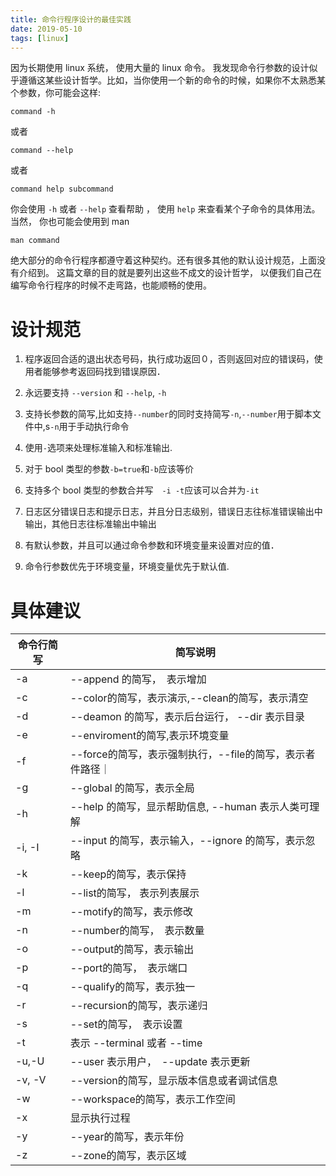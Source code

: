 ```yaml
---
title: 命令行程序设计的最佳实践
date: 2019-05-10
tags: [linux]
---
```


因为长期使用 linux 系统， 使用大量的 linux 命令。 我发现命令行参数的设计似乎遵循这某些设计哲学。比如，当你使用一个新的命令的时候，如果你不太熟悉某个参数，你可能会这样:
```shell
command -h
```
或者
```shell
command --help
```
或者
```shell
command help subcommand
```
你会使用 `-h` 或者 `--help` 查看帮助 ， 使用 `help` 来查看某个子命令的具体用法。当然， 你也可能会使用到 man
```shell
man command
```
绝大部分的命令行程序都遵守着这种契约。还有很多其他的默认设计规范，上面没有介绍到。 这篇文章的目的就是要列出这些不成文的设计哲学， 以便我们自己在编写命令行程序的时候不走弯路，也能顺畅的使用。



# 设计规范
1. 程序返回合适的退出状态号码，执行成功返回０，否则返回对应的错误码，使用者能够参考返回码找到错误原因．

2. 永远要支持 `--version` 和 `--help`, `-h` 

3. 支持长参数的简写,比如支持`--number`的同时支持简写`-n`,`--number`用于脚本文件中,s`-n`用于手动执行命令

4. 使用`-`选项来处理标准输入和标准输出.

5. 对于 bool 类型的参数`-b=true`和`-b`应该等价

6. 支持多个 bool 类型的参数合并写　`-i -t`应该可以合并为`-it`

7. 日志区分错误日志和提示日志，并且分日志级别，错误日志往标准错误输出中输出，其他日志往标准输出中输出

8. 有默认参数，并且可以通过命令参数和环境变量来设置对应的值．

9. 命令行参数优先于环境变量，环境变量优先于默认值.

# 具体建议
| 命令行简写 | 简写说明                                                  |
| ---        | ---                                                       |
| -a         | --append 的简写，　表示增加                               |
| -c         | --color的简写，表示演示,--clean的简写，表示清空           |
| -d         | --deamon 的简写，表示后台运行， --dir 表示目录            |
| -e         | --enviroment的简写,表示环境变量                           |
| -f         | --force的简写，表示强制执行，--file的简写，表示者件路径｜
| -g         | --global 的简写，表示全局                                 |
| -h         | --help 的简写，显示帮助信息, --human 表示人类可理解       |
| -i, -I     | --input 的简写，表示输入，--ignore 的简写，表示忽略       |
| -k         | --keep的简写，表示保持                                    |
| -l         | --list的简写， 表示列表展示                               |
| -m         | --motify的简写，表示修改                                  |
| -n         | --number的简写，　表示数量                                |
| -o         | --output的简写，表示输出                                  |
| -p         | --port的简写，　表示端口                                  |
| -q         | --qualify的简写，表示独一                                 |
| -r         | --recursion的简写，表示递归                               |
| -s         | --set的简写，　表示设置                                   |
| -t         | 表示 --terminal 或者 --time                               |
| -u,-U      | --user 表示用户，　--update 表示更新                      |
| -v, -V     | --version的简写，显示版本信息或者调试信息                 |
| -w         | --workspace的简写，表示工作空间                           |
| -x         | 显示执行过程                                              |
| -y         | --year的简写，表示年份                                    |
| -z         | --zone的简写，表示区域                                    |
